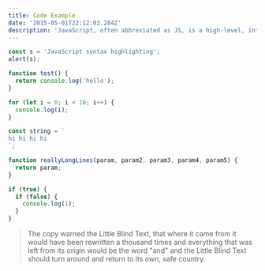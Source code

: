 ```yaml
---
title: Code Example
date: '2015-05-01T22:12:03.284Z'
description: 'JavaScript, often abbreviated as JS, is a high-level, interpreted scripting language that conforms to the ECMAScript specification. JavaScript has curly-bracket syntax, dynamic typing, prototype-based object-orientation, and first-class functions.'
---
```


```javascript
const s = 'JavaScript syntax highlighting';
alert(s);

function test() {
  return console.log('hello');
}

for (let i = 0; i < 10; i++) {
  console.log(i);
}

const string = `
hi hi hi hi
`;

function reallyLongLines(param, param2, param3, param4, param5) {
  return param;
}

if (true) {
  if (false) {
    console.log(1);
  }
}
```

> The copy warned the Little Blind Text, that where it came from it would have
> been rewritten a thousand times and everything that was left from its origin
> would be the word "and" and the Little Blind Text should turn around and
> return to its own, safe country.

